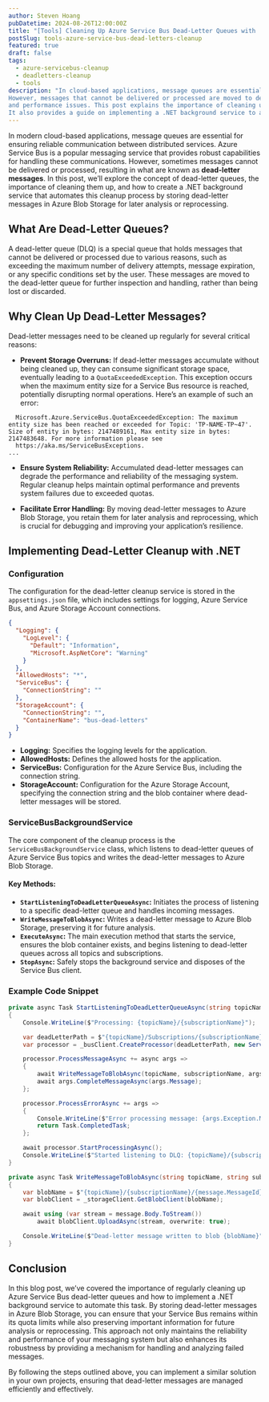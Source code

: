 ```yaml
---
author: Steven Hoang
pubDatetime: 2024-08-26T12:00:00Z
title: "[Tools] Cleaning Up Azure Service Bus Dead-Letter Queues with .NET"
postSlug: tools-azure-service-bus-dead-letters-cleanup
featured: true
draft: false
tags:
  - azure-servicebus-cleanup
  - deadletters-cleanup
  - tools
description: "In cloud-based applications, message queues are essential for reliable communication between services, with Azure Service Bus being a popular choice. 
However, messages that cannot be delivered or processed are moved to dead-letter queues (DLQs). Accumulating dead-letter messages without regular cleanup can lead to storage overruns 
and performance issues. This post explains the importance of cleaning up DLQs to prevent issues like QuotaExceededException and ensure system reliability. 
It also provides a guide on implementing a .NET background service to automate the cleanup process by moving dead-letter messages to Azure Blob Storage for later analysis or reprocessing. This approach helps maintain optimal system performance while preserving valuable data for future troubleshooting."
---
```


In modern cloud-based applications, message queues are essential for ensuring reliable communication between distributed services. Azure Service Bus is a popular messaging service that provides robust capabilities for handling these communications. However, sometimes messages cannot be delivered or processed, resulting in what are known as **dead-letter messages**. In this post, we’ll explore the concept of dead-letter queues, the importance of cleaning them up, and how to create a .NET background service that automates this cleanup process by storing dead-letter messages in Azure Blob Storage for later analysis or reprocessing.

## What Are Dead-Letter Queues?

A dead-letter queue (DLQ) is a special queue that holds messages that cannot be delivered or processed due to various reasons, such as exceeding the maximum number of delivery attempts, message expiration, or any specific conditions set by the user. These messages are moved to the dead-letter queue for further inspection and handling, rather than being lost or discarded.

## Why Clean Up Dead-Letter Messages?

Dead-letter messages need to be cleaned up regularly for several critical reasons:

- **Prevent Storage Overruns:** If dead-letter messages accumulate without being cleaned up, they can consume significant storage space, eventually leading to a `QuotaExceededException`. This exception occurs when the maximum entity size for a Service Bus resource is reached, potentially disrupting normal operations. Here’s an example of such an error:

```
  Microsoft.Azure.ServiceBus.QuotaExceededException: The maximum entity size has been reached or exceeded for Topic: 'TP-NAME-TP~47'. Size of entity in bytes: 2147489161, Max entity size in bytes: 2147483648. For more information please see
  https://aka.ms/ServiceBusExceptions.
...
```

- **Ensure System Reliability:** Accumulated dead-letter messages can degrade the performance and reliability of the messaging system. Regular cleanup helps maintain optimal performance and prevents system failures due to exceeded quotas.

- **Facilitate Error Handling:** By moving dead-letter messages to Azure Blob Storage, you retain them for later analysis and reprocessing, which is crucial for debugging and improving your application’s resilience.

## Implementing Dead-Letter Cleanup with .NET

### Configuration

The configuration for the dead-letter cleanup service is stored in the `appsettings.json` file, which includes settings for logging, Azure Service Bus, and Azure Storage Account connections.

```json
{
  "Logging": {
    "LogLevel": {
      "Default": "Information",
      "Microsoft.AspNetCore": "Warning"
    }
  },
  "AllowedHosts": "*",
  "ServiceBus": {
    "ConnectionString": ""
  },
  "StorageAccount": {
    "ConnectionString": "",
    "ContainerName": "bus-dead-letters"
  }
}
```

- **Logging:** Specifies the logging levels for the application.
- **AllowedHosts:** Defines the allowed hosts for the application.
- **ServiceBus:** Configuration for the Azure Service Bus, including the connection string.
- **StorageAccount:** Configuration for the Azure Storage Account, specifying the connection string and the blob container where dead-letter messages will be stored.


### ServiceBusBackgroundService

The core component of the cleanup process is the `ServiceBusBackgroundService` class, which listens to dead-letter queues of Azure Service Bus topics and writes the dead-letter messages to Azure Blob Storage.

#### Key Methods:

- **`StartListeningToDeadLetterQueueAsync`:** Initiates the process of listening to a specific dead-letter queue and handles incoming messages.
- **`WriteMessageToBlobAsync`:** Writes a dead-letter message to Azure Blob Storage, preserving it for future analysis.
- **`ExecuteAsync`:** The main execution method that starts the service, ensures the blob container exists, and begins listening to dead-letter queues across all topics and subscriptions.
- **`StopAsync`:** Safely stops the background service and disposes of the Service Bus client.

### Example Code Snippet

```csharp
private async Task StartListeningToDeadLetterQueueAsync(string topicName, string subscriptionName)
{
    Console.WriteLine($"Processing: {topicName}/{subscriptionName}");

    var deadLetterPath = $"{topicName}/Subscriptions/{subscriptionName}/$DeadLetterQueue";
    var processor = _busClient.CreateProcessor(deadLetterPath, new ServiceBusProcessorOptions());

    processor.ProcessMessageAsync += async args =>
    {
        await WriteMessageToBlobAsync(topicName, subscriptionName, args.Message);
        await args.CompleteMessageAsync(args.Message);
    };

    processor.ProcessErrorAsync += args =>
    {
        Console.WriteLine($"Error processing message: {args.Exception.Message}");
        return Task.CompletedTask;
    };

    await processor.StartProcessingAsync();
    Console.WriteLine($"Started listening to DLQ: {topicName}/{subscriptionName}");
}

private async Task WriteMessageToBlobAsync(string topicName, string subscriptionName, ServiceBusReceivedMessage message)
{
    var blobName = $"{topicName}/{subscriptionName}/{message.MessageId}.txt";
    var blobClient = _storageClient.GetBlobClient(blobName);

    await using (var stream = message.Body.ToStream())
        await blobClient.UploadAsync(stream, overwrite: true);

    Console.WriteLine($"Dead-letter message written to blob {blobName}");
}
```

## Conclusion

In this blog post, we’ve covered the importance of regularly cleaning up Azure Service Bus dead-letter queues and how to implement a .NET background service to automate this task. By storing dead-letter messages in Azure Blob Storage, you can ensure that your Service Bus remains within its quota limits while also preserving important information for future analysis or reprocessing. This approach not only maintains the reliability and performance of your messaging system but also enhances its robustness by providing a mechanism for handling and analyzing failed messages.

By following the steps outlined above, you can implement a similar solution in your own projects, ensuring that dead-letter messages are managed efficiently and effectively.
